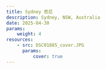 ```yaml
---
title: Sydney 悉尼
description: Sydney, NSW, Australia
date: 2025-04-30
params:
    weight: 4
resources:
    - src: DSC01885_cover.JPG
      params:
          cover: true
---
```


